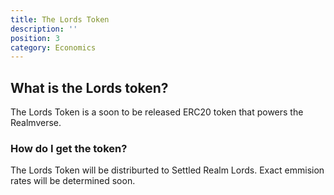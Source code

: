 ```yaml
---
title: The Lords Token
description: ''
position: 3
category: Economics
---
```


## What is the Lords token?

The Lords Token is a soon to be released ERC20 token that powers the Realmverse. 

### How do I get the token?

The Lords Token will be distriburted to Settled Realm Lords. Exact emmision rates will be determined soon.